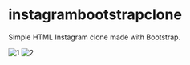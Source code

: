 # instagrambootstrapclone
Simple HTML Instagram clone made with Bootstrap.



![1](https://github.com/suhavural/Patika_Week-3/assets/77546710/f2f53579-298e-4b89-9b5b-872726c99506)
![2](https://github.com/suhavural/Patika_Week-3/assets/77546710/5ec61143-064a-4761-ba2c-bf39fa56d420)
